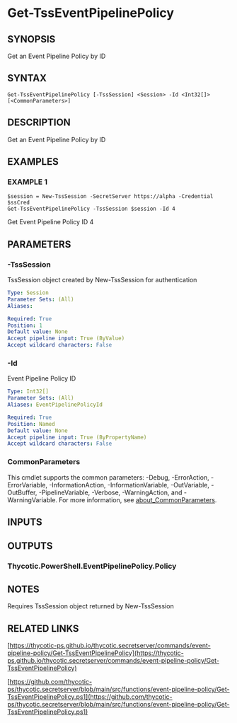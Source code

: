 # Get-TssEventPipelinePolicy

## SYNOPSIS
Get an Event Pipeline Policy by ID

## SYNTAX

```
Get-TssEventPipelinePolicy [-TssSession] <Session> -Id <Int32[]> [<CommonParameters>]
```

## DESCRIPTION
Get an Event Pipeline Policy by ID

## EXAMPLES

### EXAMPLE 1
```
$session = New-TssSession -SecretServer https://alpha -Credential $ssCred
Get-TssEventPipelinePolicy -TssSession $session -Id 4
```

Get Event Pipeline Policy ID 4

## PARAMETERS

### -TssSession
TssSession object created by New-TssSession for authentication

```yaml
Type: Session
Parameter Sets: (All)
Aliases:

Required: True
Position: 1
Default value: None
Accept pipeline input: True (ByValue)
Accept wildcard characters: False
```

### -Id
Event Pipeline Policy ID

```yaml
Type: Int32[]
Parameter Sets: (All)
Aliases: EventPipelinePolicyId

Required: True
Position: Named
Default value: None
Accept pipeline input: True (ByPropertyName)
Accept wildcard characters: False
```

### CommonParameters
This cmdlet supports the common parameters: -Debug, -ErrorAction, -ErrorVariable, -InformationAction, -InformationVariable, -OutVariable, -OutBuffer, -PipelineVariable, -Verbose, -WarningAction, and -WarningVariable. For more information, see [about_CommonParameters](http://go.microsoft.com/fwlink/?LinkID=113216).

## INPUTS

## OUTPUTS

### Thycotic.PowerShell.EventPipelinePolicy.Policy
## NOTES
Requires TssSession object returned by New-TssSession

## RELATED LINKS

[https://thycotic-ps.github.io/thycotic.secretserver/commands/event-pipeline-policy/Get-TssEventPipelinePolicy](https://thycotic-ps.github.io/thycotic.secretserver/commands/event-pipeline-policy/Get-TssEventPipelinePolicy)

[https://github.com/thycotic-ps/thycotic.secretserver/blob/main/src/functions/event-pipeline-policy/Get-TssEventPipelinePolicy.ps1](https://github.com/thycotic-ps/thycotic.secretserver/blob/main/src/functions/event-pipeline-policy/Get-TssEventPipelinePolicy.ps1)

